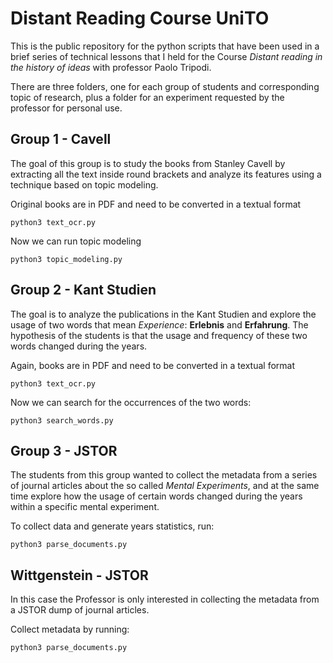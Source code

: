 Distant Reading Course UniTO
======
This is the public repository for the python scripts that have been used in a brief series of technical lessons that I held for the Course <i>Distant reading in the history of ideas</i> with professor Paolo Tripodi.

There are three folders, one for each group of students and corresponding topic of research, plus a folder for an experiment requested by the professor for personal use.

Group 1 - Cavell
-----
The goal of this group is to study the books from Stanley Cavell by extracting all the text inside round brackets and analyze its features using a technique based on topic modeling.

Original books are in PDF and need to be converted in a textual format
```
python3 text_ocr.py
```

Now we can run topic modeling
```
python3 topic_modeling.py
```

Group 2 - Kant Studien
-----
The goal is to analyze the publications in the Kant Studien and explore the usage of two words that mean <i>Experience</i>: <b>Erlebnis</b> and <b>Erfahrung</b>. The hypothesis of the students is that the usage and frequency of these two words changed during the years.

Again, books are in PDF and need to be converted in a textual format
```
python3 text_ocr.py
```

Now we can search for the occurrences of the two words:
```
python3 search_words.py
```

Group 3 - JSTOR
-----
The students from this group wanted to collect the metadata from a series of journal articles about the so called <i>Mental Experiments</i>, and at the same time explore how the usage of certain words changed during the years within a specific mental experiment.

To collect data and generate years statistics, run:
```
python3 parse_documents.py
```

Wittgenstein - JSTOR
-----
In this case the Professor is only interested in collecting the metadata from a JSTOR dump of journal articles.

Collect metadata by running:
```
python3 parse_documents.py
```
